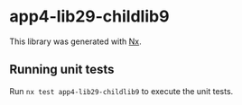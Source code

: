 # app4-lib29-childlib9

This library was generated with [Nx](https://nx.dev).

## Running unit tests

Run `nx test app4-lib29-childlib9` to execute the unit tests.
